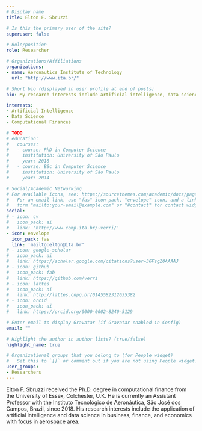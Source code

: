```yaml
---
# Display name
title: Elton F. Sbruzzi

# Is this the primary user of the site?
superuser: false

# Role/position
role: Researcher

# Organizations/Affiliations
organizations:
- name: Aeronautics Institute of Technology
  url: "http://www.ita.br/"

# Short bio (displayed in user profile at end of posts)
bio: My research interests include artificial intelligence, data science, computational finances.

interests:
- Artificial Intelligence
- Data Science
- Computational Finances

# TODO
# education:
#   courses:
#   - course: PhD in Computer Science
#     institution: University of São Paulo
#     year: 2018
#   - course: BSc in Computer Science
#     institution: University of São Paulo
#     year: 2014

# Social/Academic Networking
# For available icons, see: https://sourcethemes.com/academic/docs/page-builder/#icons
#   For an email link, use "fas" icon pack, "envelope" icon, and a link in the
#   form "mailto:your-email@example.com" or "#contact" for contact widget.
social:
# - icon: cv
#   icon_pack: ai
#   link: 'http://www.comp.ita.br/~verri/'
- icon: envelope
  icon_pack: fas
  link: 'mailto:elton@ita.br'
# - icon: google-scholar
#   icon_pack: ai
#   link: https://scholar.google.com/citations?user=36FsgZ0AAAAJ
# - icon: github
#   icon_pack: fab
#   link: https://github.com/verri
# - icon: lattes
#   icon_pack: ai
#   link: http://lattes.cnpq.br/0145582312635382
# - icon: orcid
#   icon_pack: ai
#   link: https://orcid.org/0000-0002-8240-5129

# Enter email to display Gravatar (if Gravatar enabled in Config)
email: ""

# Highlight the author in author lists? (true/false)
highlight_name: true

# Organizational groups that you belong to (for People widget)
#   Set this to `[]` or comment out if you are not using People widget.
user_groups:
- Researchers
---
```


Elton F. Sbruzzi received the Ph.D. degree in computational finance from the
University of Essex, Colchester, U.K. He is currently an Assistant Professor
with the Instituto Tecnológico de Aeronáutica, São José dos Campos, Brazil,
since 2018. His research interests include the application of artificial
intelligence and data science in business, finance, and economics with focus in
aerospace area.
